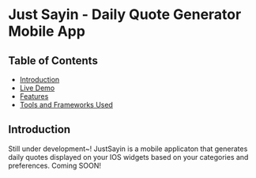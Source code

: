 # Just Sayin - Daily Quote Generator Mobile App 

## Table of Contents
- [Introduction](#introduction)
- [Live Demo](#live-demo)
- [Features](#features)
- [Tools and Frameworks Used](#tools-and-frameworks-used)

## Introduction

Still under development~! JustSayin is a mobile applicaton that generates daily quotes displayed on your IOS widgets based on your categories and preferences. Coming SOON!

